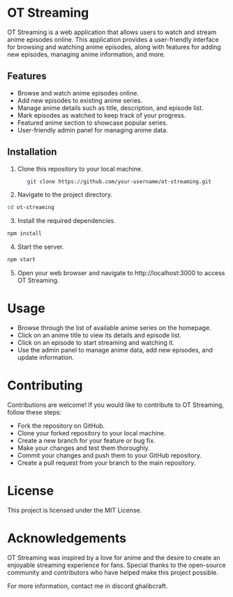 # OT Streaming

OT Streaming is a web application that allows users to watch and stream anime episodes online. This application provides a user-friendly interface for browsing and watching anime episodes, along with features for adding new episodes, managing anime information, and more.

## Features

- Browse and watch anime episodes online.
- Add new episodes to existing anime series.
- Manage anime details such as title, description, and episode list.
- Mark episodes as watched to keep track of your progress.
- Featured anime section to showcase popular series.
- User-friendly admin panel for managing anime data.

## Installation

1. Clone this repository to your local machine.
   ```bash
      git clone https://github.com/your-username/ot-streaming.git
2. Navigate to the project directory.



  ```bash
  cd ot-streaming
```
3. Install the required dependencies.



```bash
npm install
```
4. Start the server.


```bash
npm start
```
5. Open your web browser and navigate to http://localhost:3000 to access OT Streaming.

# Usage
- Browse through the list of available anime series on the homepage.
- Click on an anime title to view its details and episode list.
- Click on an episode to start streaming and watching it.
- Use the admin panel to manage anime data, add new episodes, and update information.
# Contributing
Contributions are welcome! If you would like to contribute to OT Streaming, follow these steps:

- Fork the repository on GitHub.
- Clone your forked repository to your local machine.
- Create a new branch for your feature or bug fix.
- Make your changes and test them thoroughly.
- Commit your changes and push them to your GitHub repository.
- Create a pull request from your branch to the main repository.
# License
This project is licensed under the MIT License.

# Acknowledgements
OT Streaming was inspired by a love for anime and the desire to create an enjoyable streaming experience for fans. Special thanks to the open-source community and contributors who have helped make this project possible.

For more information, contact me in discord ghalibcraft.


